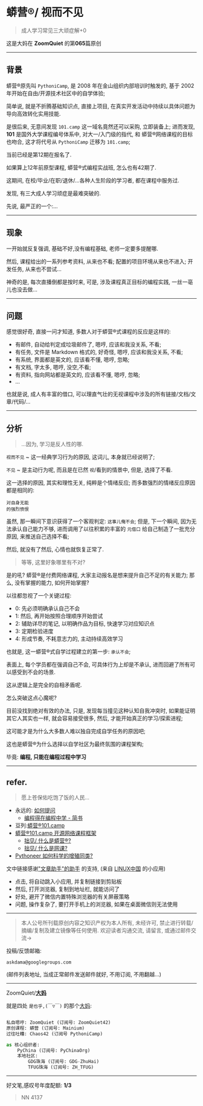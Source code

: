 # 蟒营®/ 视而不见
> 成人学习常见三大顽症解+0

这是大妈在 **ZoomQuiet** 的第**065**篇原创


-------------
## 背景

蟒营®原先叫 `PythoniCamp`,
是 2008 年在金山组织内部培训时触发的,
基于 2002 年开始在自由/开源技术社区中的自学体验;

简单说, 就是不折腾基础知识点, 
直接上项目, 在真实开发活动中持续以具体问题为导向高效转化实用技能.

是很后来, 无意间发现 `101.camp` 这一域名竟然还可以采购, 立即装备上;
进而发现, **101** 是国外大学课程编号体系中, 对大一/入门级的指代,
和 蟒营®网络课程的目标也吻合, 
这才将代号从  `PythoniCamp` 迁移为 `101.camp`;

当前已经是第12期在报名了.

如果算上12年前原型课程, 
蟒营®式编程实战班, 怎么也有42期了.

这期间, 在校/毕业/在职/退休/...各种人生阶段的学习者, 
都在课程中服务过.

发现, 有三大成人学习顽症是最难突破的.

先说, 最严正的一个:...

-------------
## 现象

一开始就反复强调, 基础不好,没有编程基础, 老师一定要多提醒哪.

然后, 课程给出的一系列参考资料, 从来也不看;
配置的项目环境从来也不进入;
开发任务, 从来也不尝试...

神奇的是, 每次直播倒都是按时来,
可是, 涉及课程真正目标的编程实践, 一丝一亳儿也没去做...


-------------
## 问题

感觉很好奇, 直接一问才知道, 多数人对于蟒营®式课程的反应是这样的:

- 有邮件, 自动给判定成垃圾邮件了, 嗯哼, 应该和我没关系, 不看;
- 有任务, 文件是 Markdown 格式的, 好奇怪, 嗯哼, 应该和我没关系, 不看;
- 有系统, 界面都是英文的, 应该看不懂, 嗯哼, 忽略;
- 有文档, 字太多, 嗯哼, 没空,不看;
- 有资料, 指向网站都是英文的, 应该看不懂, 嗯哼, 忽略;
- ...

也就是说, 成人有丰富的借口, 可以理直气壮的无视课程中涉及的所有链接/文档/文章/代码/...

-------------
## 分析
> ...因为, 学习是反人性的哪.


`视而不见` ~ 这一经典学习行为的原因,
这词儿, 本身就已经说明了;

`不见` ~ 是主动行为呢, 而且是在已然 `视`/看到的情景中,
但是, 选择了不看.

这一选择的原因, 其实和理性无关, 纯粹是个情绪反应;
而多数强烈的情绪反应原因都是相同的:

    对自身无能
    的强烈愤恨

虽然, 那一瞬间下意识获得了一个客观判定: `这事儿俺不会`;
但是, 下一个瞬间, 因为无法承认自己能力不够,
进而调用了以往积累的丰富的 `元借口` 给自己制造了一批充分原因,
来推送自己选择不看;

然后, 就没有了然后, 心情也就恢复正常了.

> 等等, 这里好象哪里有不对?

是的吼? 蟒营®是付费网络课程,
大家主动报名是想来提升自己不足的有关能力;
那么, 没有掌握的能力, 如何开始掌握?

以往都忽视了一个关键过程:

- 0: 先必须明确承认自己不会
- 1: 然后, 再开始按照合理顺序开始尝试
- 2: 辅助详尽的笔记, 以明确作品为目标, 快速学习对应知识点
- 3: 定期检验进度
- 4: 形成节奏, 不耗意志力的, 主动持续高效学习

也就是, 这一蟒营®式自学过程建立的第一步: `承认不会`;

表面上, 每个学员都在强调自己不会, 可具体行为上却是不承认, 
进而回避了所有可以感受到不会的场景.

这从逻辑上是完全的自相矛盾呢.

怎么突破这点心魔呢?

目前没找到绝对有效的办法,
只是, 发现每当撞见这种认知自我冲突时, 如果能证明其它人其实也一样,
就会容易接受很多,
然后, 才能开始真正的学习/探索进程;

这可能才是为什么大多数人难以独自完成自学任务的原因吧;

这也是蟒营®为什么选择以自学社区为最终氛围的课程架构;


毕竟: **编程, 只能在编程过程中学习**


-------------
## refer.
> 愿上苍保佑吃饱了饭的人民...

- 永远的: [如何提问](https://gitlab.com/101camp/2py/tasks/wikis/HandBooks/Hb4Ask)
    + [编程得在编程中学 - 简书](https://www.jianshu.com/p/7314179ac730)
- 豆列:[蟒营®101.camp](https://www.douban.com/doulist/119293075/)
- [蟒营®101.camp 开源网络课程框架](https://doc.101.camp/)
    + [拙见/ 什么是蟒营®?](https://mp.weixin.qq.com/s/8hG366zSBNVWAcHA_zEAYA)
    + [拙见/ 什么是网课?](https://mp.weixin.qq.com/s/X3t3FtBGeZuZ76DRxoW9fA)
- [Pythoneer 如何科学的增殖同类?](https://blog.101.camp/nc/181012-preNC-pythoneer-growthup/)



文中链接感谢["文章助手"的助手](https://linux.cn/static/tools/a.html) 的支持,
(来自 [LINUX中国]((https://linux.cn/article-11850-1.html)) 的小应用)

- 点击, 将自动跳入小应用, 并复制链接到剪贴板
- 然后, 打开浏览器, 复制到地址栏, 就能访问了
- 好处, 避开了微信内置特殊浏览器的有关屏蔽策略
- 问题, 操作复杂了, 要打开手机上的浏览器, 如果在桌面微信则无法使用


-------------
> 本人公号所刊载原创内容之知识产权为本人所有,
> 未经许可, 禁止进行转载/摘编/复制及建立镜像等任何使用.
> 欢迎读者沟通交流, 请留言, 或通过邮件交流->

投稿/反馈邮箱:

    askdama@googlegroups.com


(邮件列表地址, 
当成正常邮件发送邮件就好, 不用订阅, 不用翻越...)

-------------

ZoomQuiet/**[大妈](https://mp.weixin.qq.com/s/N5TuRRbF485D4Q90XdDA7g)**

就是四处 `是也乎,(￣▽￣)` 的那个[大妈](https://mp.weixin.qq.com/s/N5TuRRbF485D4Q90XdDA7g):


```python

私自嗯哼: ZoomQuiet (订阅号: ZoomQuiet42)
原创课程: 蟒营 (订阅号: Mainium)
过往吐糟: Chaos42 (订阅号 PythoniCamp)

as 核心组织者:
    PyChina (订阅号: PyChinaOrg)
    本地社区: 
        GDG珠海 (订阅号: GDG-ZhuHai)
        TFUG珠海 (订阅号: ZH_TFUG)
```

-------------
好文笔,感叹号年度配额: **1/3**

> NN 4137




